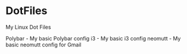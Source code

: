 # DotFiles
My Linux Dot Files

Polybar - My basic Polybar config
i3 - My basic i3 config
neomutt - My basic neomutt config for Gmail
